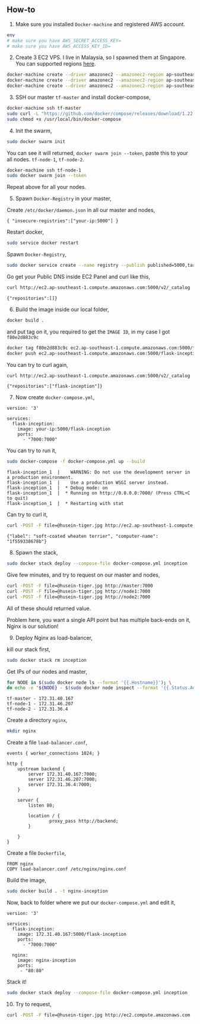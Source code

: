 ## How-to

1. Make sure you installed `Docker-machine` and registered AWS account.
```bash
env
# make sure you have AWS_SECRET_ACCESS_KEY=
# make sure you have AWS_ACCESS_KEY_ID=
```

2. Create 3 EC2 VPS. I live in Malaysia, so I spawned them at Singapore. You can supported regions [here](https://docs.aws.amazon.com/general/latest/gr/rande.html).
```bash
docker-machine create --driver amazonec2 --amazonec2-region ap-southeast-1 tf-master
docker-machine create --driver amazonec2 --amazonec2-region ap-southeast-1 tf-node-1
docker-machine create --driver amazonec2 --amazonec2-region ap-southeast-1 tf-node-2
```

3. SSH our master `tf-master` and install docker-compose,
```bash
docker-machine ssh tf-master
sudo curl -L "https://github.com/docker/compose/releases/download/1.22.0/docker-compose-$(uname -s)-$(uname -m)" -o /usr/local/bin/docker-compose
sudo chmod +x /usr/local/bin/docker-compose
```

4. Init the swarm,
```bash
sudo docker swarm init
```

You can see it will returned, `docker swarm join --token`, paste this to your all nodes. `tf-node-1`, `tf-node-2`.

```bash
docker-machine ssh tf-node-1
sudo docker swarm join --token
```

Repeat above for all your nodes.

5. Spawn `Docker-Registry` in your master,

Create `/etc/docker/daemon.json` in all our master and nodes,
```text
{ "insecure-registries":["your-ip:5000"] }
```

Restart docker,
```bash
sudo service docker restart
```

Spawn `Docker-Registry`,
```bash
sudo docker service create --name registry --publish published=5000,target=5000 registry:2
```

Go get your Public DNS inside EC2 Panel and curl like this,
```bash
curl http://ec2.ap-southeast-1.compute.amazonaws.com:5000/v2/_catalog
```
```text
{"repositories":[]}
```

6. Build the image inside our local folder,
```bash
docker build .
```

and put tag on it, you required to get the `IMAGE ID`, in my case I got `f80e2d883c9c`
```bash
docker tag f80e2d883c9c ec2.ap-southeast-1.compute.amazonaws.com:5000/flask-inception
docker push ec2.ap-southeast-1.compute.amazonaws.com:5000/flask-inception
```

You can try to curl again,
```bash
curl http://ec2.ap-southeast-1.compute.amazonaws.com:5000/v2/_catalog
```
```text
{"repositories":["flask-inception"]}
```

7. Now create `docker-compose.yml`,
```text
version: '3'

services:
  flask-inception:
    image: your-ip:5000/flask-inception
    ports:
      - "7000:7000"
```

You can try to run it,
```bash
sudo docker-compose -f docker-compose.yml up --build
```
```text
flask-inception_1  |    WARNING: Do not use the development server in a production environment.
flask-inception_1  |    Use a production WSGI server instead.
flask-inception_1  |  * Debug mode: on
flask-inception_1  |  * Running on http://0.0.0.0:7000/ (Press CTRL+C to quit)
flask-inception_1  |  * Restarting with stat
```

Can try to curl it,
```bash
curl -POST -F file=@husein-tiger.jpg http://ec2.ap-southeast-1.compute.amazonaws.com:7000
```
```text
{"label": "soft-coated wheaten terrier", "computer-name": "1f559338678b"}
```

8. Spawn the stack,
```bash
sudo docker stack deploy --compose-file docker-compose.yml inception
```

Give few minutes, and try to request on our master and nodes,
```bash
curl -POST -F file=@husein-tiger.jpg http://master:7000
curl -POST -F file=@husein-tiger.jpg http://node1:7000
curl -POST -F file=@husein-tiger.jpg http://node2:7000
```

All of these should returned value.

Problem here, you want a single API point but has multiple back-ends on it, Nginx is our solution!

9. Deploy Nginx as load-balancer,

kill our stack first,
```bash
sudo docker stack rm inception
```

Get IPs of our nodes and master,
```bash
for NODE in $(sudo docker node ls --format '{{.Hostname}}'); \
do echo -e "${NODE} - $(sudo docker node inspect --format '{{.Status.Addr}}' "${NODE}")"; done
```
```text
tf-master - 172.31.40.167
tf-node-1 - 172.31.46.207
tf-node-2 - 172.31.36.4
```

Create a directory `nginx`,
```bash
mkdir nginx
```

Create a file `load-balancer.conf`,
```text
events { worker_connections 1024; }

http {
	upstream backend {
   		server 172.31.40.167:7000;
   		server 172.31.46.207:7000;
   		server 172.31.36.4:7000;
	}

	server {
   		listen 80;

   		location / {
      			proxy_pass http://backend;
   		}

	}
}
```

Create a file `Dockerfile`,
```text
FROM nginx
COPY load-balancer.conf /etc/nginx/nginx.conf
```

Build the image,
```bash
sudo docker build . -t nginx-inception
```

Now, back to folder where we put our `docker-compose.yml` and edit it,
```text
version: '3'

services:
  flask-inception:
    image: 172.31.40.167:5000/flask-inception
    ports:
      - "7000:7000"

  nginx:
    image: nginx-inception
    ports:
     - "80:80"
```

Stack it!
```bash
sudo docker stack deploy --compose-file docker-compose.yml inception
```

10. Try to request,
```bash
curl -POST -F file=@husein-tiger.jpg http://ec2.compute.amazonaws.com
